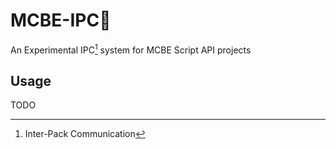 # MCBE-IPC📡

An Experimental IPC[^1] system for MCBE Script API projects

[^1]: Inter-Pack Communication

##  Usage

TODO
